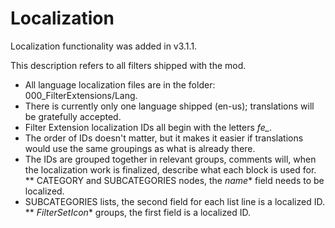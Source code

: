 # Localization

Localization functionality was added in v3.1.1.

This description refers to all filters shipped with the mod.

* All language localization files are in the folder: 000_FilterExtensions/Lang.
* There is currently only one language shipped (en-us); translations will be gratefully accepted.
* Filter Extension localization IDs all begin with the letters *fe_*.
* The order of IDs doesn't matter, but it makes it easier if translations would use the same groupings as what is already there.
* The IDs are grouped together in relevant groups, comments will, when the localization work is finalized, describe what each block is used for.
** CATEGORY and SUBCATEGORIES nodes, the *name** field needs to be localized.
* SUBCATEGORIES lists, the second field for each list line is a localized ID.
** *FilterSetIcon** groups, the first field is a localized ID.
